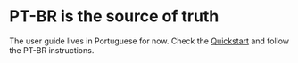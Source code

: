 # PT-BR is the source of truth

The user guide lives in Portuguese for now.
Check the [Quickstart](../../pt-BR/user-guide/index.md) and follow the
PT-BR instructions.
